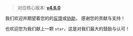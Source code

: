 > 对应核心版本: [**v4.6.0**](https://github.com/simple-robot/simpler-robot/releases/tag/v4.6.0)


我们欢迎并期望着您的的[反馈](https://github.com/simple-robot/simbot-component-onebot/issues)或[协助](https://github.com/simple-robot/simbot-component-onebot/pulls)，
感谢您的贡献与支持！

也欢迎您为我们献上一颗 `star`，这是对我们最大的鼓励与认可！
